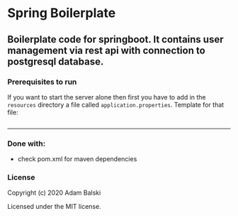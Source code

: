 # Spring Boilerplate
## Boilerplate code for springboot. It contains user management via rest api with connection to postgresql database.

### Prerequisites to run
If you want to start the server alone then first you have to add in the `resources` directory a file called `application.properties`.
Template for that file:
```
```

---
### Done with:
* check pom.xml for maven dependencies

### License

Copyright (c) 2020 Adam Balski

Licensed under the MIT license.
